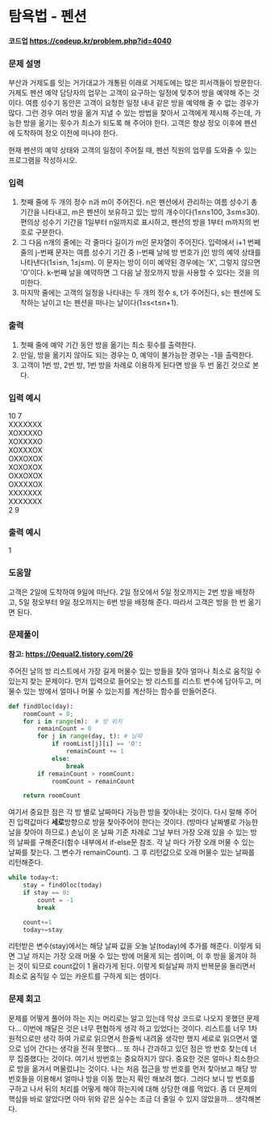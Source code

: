 # 탐욕법 - 펜션
#### 코드업 https://codeup.kr/problem.php?id=4040

### 문제 설명
부산과 거제도를 잇는 거가대교가 개통된 이래로 거제도에는 많은 피서객들이 방문한다. 거제도 펜션 예약 담당자의 업무는 고객이 요구하는 일정에 맞추어 방을 예약해 주는 것이다. 
여름 성수기 동안은 고객이 요청한 일정 내내 같은 방을 예약해 줄 수 없는 경우가 많다. 그런 경우 여러 방을 옮겨 지낼 수 있는 방법을 찾아서 고객에게 제시해 주는데, 
가능한 방을 옮기는 횟수가 최소가 되도록 해 주어야 한다. 고객은 항상 정오 이후에 펜션에 도착하여 정오 이전에 떠나야 한다.

현재 펜션의 예약 상태와 고객의 일정이 주어질 때, 펜션 직원의 업무를 도와줄 수 있는 프로그램을 작성하시오.

### 입력
1. 첫째 줄에 두 개의 정수 n과 m이 주어진다. n은 펜션에서 관리하는 여름 성수기 총 기간을 나타내고, m은 펜션이 보유하고 있는 방의 개수이다(1≤n≤100, 3≤m≤30). 
편의상 성수기 기간을 1일부터 n일까지로 표시하고, 펜션의 방을 1부터 m까지의 번호로 구분한다.
2. 그 다음 n개의 줄에는 각 줄마다 길이가 m인 문자열이 주어진다. 
입력에서 i+1 번째 줄의 j-번째 문자는 여름 성수기 기간 중 i-번째 날에 방 번호가 j인 방의 예약 상태를 나타낸다(1≤i≤n, 1≤j≤m). 
이 문자는 방이 이미 예약된 경우에는 'X', 그렇지 않으면 'O'이다. k-번째 날을 예약하면 그 다음 날 정오까지 방을 사용할 수 있다는 것을 의미한다.
3. 마지막 줄에는 고객의 일정을 나타내는 두 개의 정수 s, t가 주어진다, s는 펜션에 도착하는 날이고 t는 펜션을 떠나는 날이다(1≤s<t≤n+1).

### 출력
1. 첫째 줄에 예약 기간 동안 방을 옮기는 최소 횟수를 출력한다.
2. 만일, 방을 옮기지 않아도 되는 경우는 0, 예약이 불가능한 경우는 -1을 출력한다.
3. 고객이 1번 방, 2번 방, 1번 방을 차례로 이용하게 된다면 방을 두 번 옮긴 것으로 본다.

### 입력 예시   
10 7\
XXXXXXX\
XOXXXXO\
XOXXXXO\
XOXXXOX\
OXXOXOX\
XOXOXOX\
OXXOXOX\
OXXXXOX\
XXXXXXX\
XXXXXXX\
2 9

### 출력 예시
1

### 도움말
고객은 2일에 도착하여 9일에 떠난다. 2일 정오에서 5일 정오까지는 2번 방을 배정하고, 5일 정오부터 9일 정오까지는 6번 방을 배정해 준다. 따라서 고객은 방을 한 번 옮기면 된다.

### 문제풀이
**참고: https://0equal2.tistory.com/26**

주어진 날의 방 리스트에서 가장 길게 머물수 있는 방들을 찾아 얼마나 최소로 움직일 수 있는지 찾는 문제이다. 먼저 입력으로 들어오는 방 리스트를 리스트 변수에 담아두고,
머물수 있는 방에서 얼마나 머물 수 있는지를 계산하는 함수를 만들어준다.
```python
def findOloc(day):
    roomCount = 0;
    for i in range(m):  # 방 위치
        remainCount = 0
        for j in range(day, t): # 날짜
            if roomList[j][i] == 'O':
                remainCount += 1
            else:
                break
        if remainCount > roomCount:
            roomCount = remainCount

    return roomCount
```
여기서 중요한 점은 각 방 별로 날짜마다 가능한 방을 찾아내는 것이다. 다시 말해 주어진 입력값마다 **세로**방향으로 방을 찾아주어야 한다는 것이다. (방마다 날짜별로
가능한 날을 찾아야 하므로.) 손님이 온 날짜 기준 차례로 그날 부터 가장 오래 있을 수 있는 방의 날짜를 구해준다(함수 내부에서 if-else문 참조. 각 날 마다 가장
오래 머물 수 있는 날짜를 찾는다. 그 변수가 remainCount). 그 후 리턴값으로 오래 머물수 있는 날짜를 리턴해준다.
```python
while today<t:
    stay = findOloc(today)
    if stay == 0:
        count = -1
        break

    count+=1
    today+=stay
```
리턴받은 변수(stay)에서는 해당 날짜 값을 오늘 날(today)에 추가를 해준다. 이렇게 되면 그날 까지는 가장 오래 머물 수 있는 방에 머물게 되는 셈이며, 이 후 방을 
옮겨야 하는 것이 되므로 count값이 1 올라가게 된다. 이렇게 퇴실날짜 까지 반복문을 돌리면서 최소로 움직일 수 있는 카운트를 구하게 되는 셈이다.

### 문제 회고
문제를 어떻게 풀어야 하는 지는 머리로는 알고 있는데 막상 코드로 나오지 못했던 문제다... 이번에 깨달은 것은 너무 편협하게 생각 하고 있었다는 것이다. 리스트를 너무 
1차원적으로만 생각 하여 가로로 읽으면서 한줄씩 내려올 생각만 했지 세로로 읽으면서 옆으로 넘어 간다는 생각을 전혀 못했다...  또 하나 간과하고 있던 점은 방 번호 찾는데
너무 집중했다는 것이다. 여기서 방번호는 중요하지가 않다. 중요한 것은 얼마나 최소한으로 방을 옮겨서 머물렀냐는 것이다. 나는 처음 접근을 방 번호를 먼저 찾아보고
해당 방 번호들을 이용해서 얼마나 방을 이동 했는지 확인 해보려 했다. 그러다 보니 방 번호를 구하고 나서 뒤의 처리를 어떻게 해야 하는지에 대해 상당한 애를 먹었다. 좀 더 
문제의 핵심을 바로 알았다면 아마 위와 같은 실수는 조금 더 줄일 수 있지 않았을까... 생각해본다.
